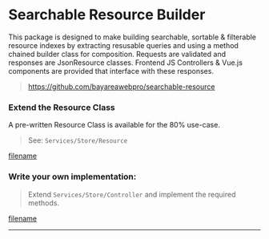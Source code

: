 # Searchable Resource Builder

This package is designed to make building searchable, sortable & filterable resource indexes by extracting resusable queries and using a method chained builder class for composition.  Requests are validated and responses are JsonResource classes. Frontend JS Controllers & Vue.js components are provided that interface with these responses.

> https://github.com/bayareawebpro/searchable-resource

### Extend the Resource Class

A pre-written Resource Class is available for the 80% use-case.

> See: `Services/Store/Resource`

[filename](_examples/resource-extend.js ':include :type=code')

### Write your own implementation:

> Extend `Services/Store/Controller` and implement the required methods.

[filename](https://raw.githubusercontent.com/bayareawebpro/laravel-micro-spa-boilerplate/master/resources/js/Services/Store/Resource.js ':include :type=code')

---

